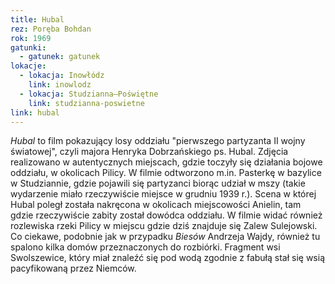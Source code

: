 ```yaml
---
title: Hubal
rez: Poręba Bohdan
rok: 1969
gatunki: 
  - gatunek: gatunek
lokacje:
  - lokacja: Inowłódz
    link: inowlodz
  - lokacja: Studzianna–Poświętne
    link: studzianna-poswietne
link: hubal
---
```

*Hubal* to film pokazujący losy oddziału "pierwszego partyzanta II wojny światowej", czyli majora Henryka Dobrzańskiego ps. Hubal. Zdjęcia realizowano w autentycznych miejscach, gdzie toczyły się działania bojowe oddziału, w okolicach Pilicy. W filmie odtworzono m.in. Pasterkę w bazylice w Studziannie, gdzie pojawili się partyzanci biorąc udział w mszy (takie wydarzenie miało rzeczywiście miejsce w grudniu 1939 r.). Scena w której Hubal poległ została nakręcona w okolicach miejscowości Anielin, tam gdzie rzeczywiście zabity został dowódca oddziału. W filmie widać również rozlewiska rzeki Pilicy w miejscu gdzie dziś znajduje się Zalew Sulejowski. Co ciekawe, podobnie jak w przypadku *Biesów* Andrzeja Wajdy, również tu spalono kilka domów przeznaczonych do rozbiórki. Fragment wsi Swolszewice, który miał znaleźć się pod wodą zgodnie z fabułą stał się wsią pacyfikowaną przez Niemców. 
